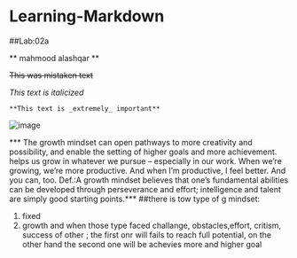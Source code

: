 # Learning-Markdown

##Lab:02a

** mahmood alashqar **

~~This was mistaken text~~

*This text is italicized*

	**This text is _extremely_ important**
  
  ![image](https://user-images.githubusercontent.com/51448304/109624242-a6b8fb00-7b46-11eb-8fd3-e82f6caa9467.png)
  
 *** The growth mindset can open pathways to more creativity and possibility, and enable the setting of higher goals and more achievement.
 helps us grow in whatever we pursue – especially in our work. When we’re growing, we’re more productive. And when I’m productive, I feel better. And you can, too.
 Def.:A growth mindset believes that one’s fundamental abilities can be developed through perseverance and effort; intelligence and talent are simply good starting points.***
 ##there is tow type of g mindset:
 1. fixed 
 2. growth
and when those type faced challange, obstacles,effort, critism, success of other ;
the first onr will fails to reach full potential, on the other hand the second one will be achevies more and higher goal





